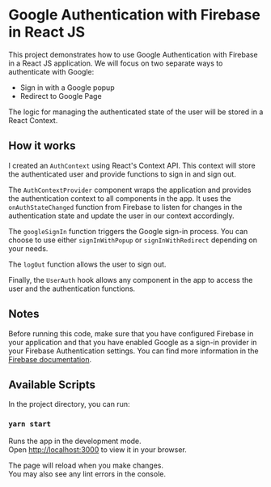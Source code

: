 # Google Authentication with Firebase in React JS

This project demonstrates how to use Google Authentication with Firebase in a React JS application. We will focus on two separate ways to authenticate with Google:

- Sign in with a Google popup
- Redirect to Google Page

The logic for managing the authenticated state of the user will be stored in a React Context.

## How it works

I created an `AuthContext` using React's Context API. This context will store the authenticated user and provide functions to sign in and sign out.

The `AuthContextProvider` component wraps the application and provides the authentication context to all components in the app. It uses the `onAuthStateChanged` function from Firebase to listen for changes in the authentication state and update the user in our context accordingly.

The `googleSignIn` function triggers the Google sign-in process. You can choose to use either `signInWithPopup` or `signInWithRedirect` depending on your needs.

The `logOut` function allows the user to sign out.

Finally, the `UserAuth` hook allows any component in the app to access the user and the authentication functions.

## Notes
Before running this code, make sure that you have configured Firebase in your application and that you have enabled Google as a sign-in provider in your Firebase Authentication settings. You can find more information in the [Firebase documentation](https://firebase.google.com/docs/build?hl=en&authuser=0).


## Available Scripts

In the project directory, you can run:

### `yarn start`

Runs the app in the development mode.\
Open [http://localhost:3000](http://localhost:3000) to view it in your browser.

The page will reload when you make changes.\
You may also see any lint errors in the console.
